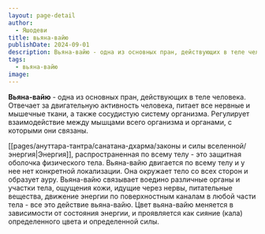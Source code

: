 ```yaml
---
layout: page-detail
author:
  - Яшодеви
title: вьяна-вайю
publishDate: 2024-09-01
description: Вьяна-вайю - одна из основных пран, действующих в теле человека. Отвечает за двигательную активность человека, питает все нервные и мышечные ткани, а также сосудистую систему организма. Регулирует взаимодействие между мышцами всего организма и органами, с которыми они связаны.
tags:
  - вьяна-вайю
image:
---
```

**Вьяна-вайю** - одна из основных пран, действующих в теле человека. Отвечает за двигательную активность человека, питает все нервные и мышечные ткани, а также сосудистую систему организма. Регулирует взаимодействие между мышцами всего организма и органами, с которыми они связаны.

[[pages/ануттара-тантра/санатана-дхарма/законы и силы вселенной/энергия|Энергия]], распространенная по всему телу - это защитная оболочка физического тела. Вьяна-вайю двигается по всему телу и у нее нет конкретной локализации. Она окружает тело со всех сторон и образует ауру. Вьяна-вайю связывает воедино различные органы и участки тела, ощущения кожи, идущие через нервы, питательные вещества, движение энергии по поверхностным каналам в любой части тела - все это действие вьяна-вайю. Цвет вьяна-вайю меняется в зависимости от состояния энергии, и проявляется как сияние (кала) определенного цвета и определенной силы.

